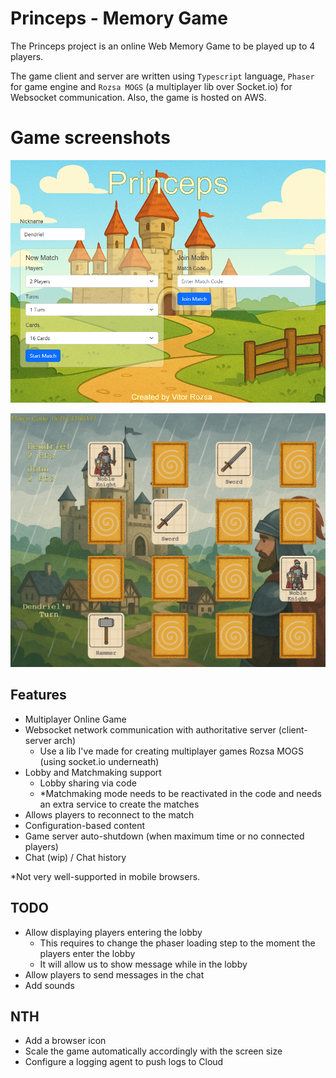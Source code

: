 # Princeps - Memory Game

The Princeps project is an online Web Memory Game to be played up to 4 players.

The game client and server are written using `Typescript` language, `Phaser` for game engine and `Rozsa MOGS` (a
multiplayer lib over Socket.io) for Websocket communication. Also, the game is hosted on AWS.

# Game screenshots

![loby](docs/lobby.png "Lobby")

![gameplay](docs/gameplay.png "Gameplay")


## Features

- Multiplayer Online Game
- Websocket network communication with authoritative server (client-server arch)
  - Use a lib I've made for creating multiplayer games Rozsa MOGS (using socket.io underneath)
- Lobby and Matchmaking support
  - Lobby sharing via code
  - *Matchmaking mode needs to be reactivated in the code and needs an extra service to create the matches
- Allows players to reconnect to the match
- Configuration-based content
- Game server auto-shutdown (when maximum time or no connected players)
- Chat (wip) / Chat history

*Not very well-supported in mobile browsers.

## TODO

- Allow displaying players entering the lobby
  - This requires to change the phaser loading step to the moment the players enter the lobby
  - It will allow us to show message while in the lobby
- Allow players to send messages in the chat
- Add sounds

## NTH

- Add a browser icon
- Scale the game automatically accordingly with the screen size
- Configure a logging agent to push logs to Cloud